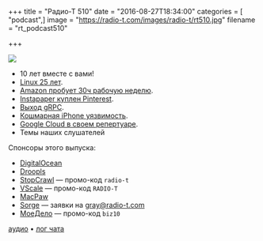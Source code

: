 +++
title = "Радио-Т 510"
date = "2016-08-27T18:34:00"
categories = [ "podcast",]
image = "https://radio-t.com/images/radio-t/rt510.jpg"
filename = "rt_podcast510"

+++

![](https://radio-t.com/images/radio-t/rt510.jpg)

- 10 лет вместе с вами!
- [Linux 25 лет](https://geektimes.ru/post/279756/).
- [Amazon пробует 30ч рабочую неделю](https://www.washingtonpost.com/news/the-switch/wp/2016/08/26/amazon-is-piloting-teams-with-a-30-hour-work-week/).
- [Instapaper куплен Pinterest](http://blog.instapaper.com/post/149374303661).
- [Выход gRPC](https://cloudplatform.googleblog.com/2016/08/gRPC-a-true-Internet-scale-RPC-framework-is-now-1-and-ready-for-production-deployments.html).
- [Кошмарная iPhone уязвимость](http://www.ubergizmo.com/2016/08/iphone-security-update-trident-pegasus/).
- [Google Cloud в своем репертуаре](http://www.businessinsider.com/google-cloud-won-skeptic-after-shutting-site-down-2016-8).
- Темы наших слушателей

Спонсоры этого выпуска:

- [DigitalOcean](https://www.digitalocean.com)
- [Droopls](http://droopls.com/)
- [StopCrawl](https://stopcrawl.com/) —  промо-код `radio-t`
- [VScale](https://vscale.io/ru/) — промо-код `RADIO-T`
- [MacPaw](http://macpaw.com/)
- [Sorge](http://www.sorge.pro/) — заявки на gray@radio-t.com
- [МоеДело](https://moedelo.org/referal?id=4694031&to=) — промо-код `biz10`


[аудио](http://cdn.radio-t.com/rt_podcast510.mp3) • [лог чата](http://chat.radio-t.com/logs/radio-t-510.html)
<audio src="http://cdn.radio-t.com/rt_podcast510.mp3" preload="none"></audio>